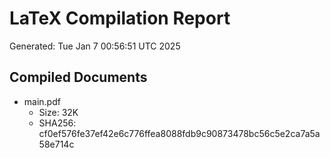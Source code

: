 # LaTeX Compilation Report
Generated: Tue Jan  7 00:56:51 UTC 2025
## Compiled Documents
- main.pdf
  - Size: 32K
  - SHA256: cf0ef576fe37ef42e6c776ffea8088fdb9c90873478bc56c5e2ca7a5a58e714c
